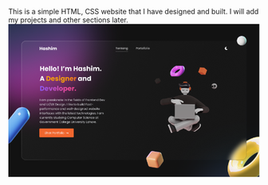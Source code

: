 This is a simple HTML, CSS website that I have designed and built. I will add my projects and other sections later.
![thumbnail](/assets/thumbnail.png)
